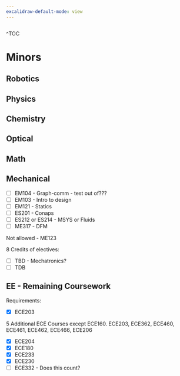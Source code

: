 ```yaml
---
excalidraw-default-mode: view
---
```


```toc

```

^TOC

# Minors
## Robotics

## Physics

## Chemistry

## Optical

## Math

## Mechanical
- [ ] EM104 - Graph-comm - test out of???
- [ ] EM103 - Intro to design
- [ ] EM121 - Statics
- [ ] ES201 - Conaps
- [ ] ES212 or ES214 - MSYS or Fluids
- [ ] ME317 - DFM

Not allowed - ME123

8 Credits of electives:
- [ ] TBD - Mechatronics?
- [ ] TDB

## EE - Remaining Coursework

Requirements:

- [x] ECE203

5 Additional ECE Courses except ECE160. ECE203, ECE362, ECE460, ECE461, ECE462, ECE466, ECE206

- [x] ECE204
- [x] ECE180
- [x] ECE233
- [x] ECE230
- [ ] ECE332 - Does this count?
